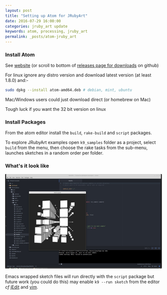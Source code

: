```yaml
---
layout: post
title: "Setting up Atom for JRubyArt"
date: 2016-07-29 16:00:00
categories: jruby_art update
keywords: atom, processing, jruby_art 
permalink: _posts/atom-jruby_art
---
```


### Install Atom ###

See [website][atom] (or scroll to bottom of [releases page for downloads][releases] on github)

For linux ignore any distro version and download latest version (at least 1.8.0) and:-

```bash
sudo dpkg --install atom-amd64.deb # debian, mint, ubuntu
```

Mac/Windows users could just download direct (or homebrew on Mac)

Tough luck if you want the 32 bit version on linux

### Install Packages ###

From the atom editor install the `build`, `rake-build` and `script` packages.

To explore JRubyArt examples open `k9_samples` folder as a project, select `build` from the menu, then choose the rake tasks from the sub-menu, launches sketches in a random order per folder.

### What's it look like ###

<img src="/assets/rakefile.png" />

Emacs wrapped sketch files will run directly with the `script` package but future work (you could do this) may enable `k9 --run sketch` from the editor _cf_ [jEdit][jedit] and [vim][vim].

[atom]:https://atom.io/
[releases]:https://github.com/atom/atom/releases/tag/v1.8.0
[jedit]:https://ruby-processing.github.io/JRubyArt/editors
[vim]:https://ruby-processing.github.io/JRubyArt/editors